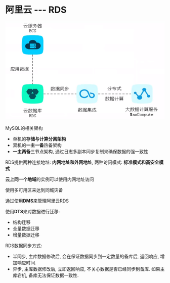 # 阿里云 --- RDS

![RDS在大数据的应用](./img/RDS_BigData.png)

MySQL的相关架构

- 单机的**存储与计算分离架构**
- 双机的**一主一备**热备架构
- **一主两备**三节点架构, 通过日志多副本同步复制来确保数据的强一致性

RDS提供两种连接地址: **内网地址和外网地址**,
两种访问模式: **标准模式和高安全模式**

**云上同一个地域**的实例可以使用内网地址访问

使用多可用区来达到同城灾备

通过使用**DMS**来管理阿里云RDS

使用**DTS**来对数据进行迁移:

- 结构迁移
- 全量数据迁移
- 增量数据迁移

RDS数据同步方式:

- 半同步, 主库数据修改后, 会在保证数据同步到一定数量的备库后, 返回响应, 增加响应时间.
- 异步, 主库数据修改后, 立即返回响应, 不关心数据是否已经同步到备库. 如果主库宕机, 备库无法保证数据一致性.
